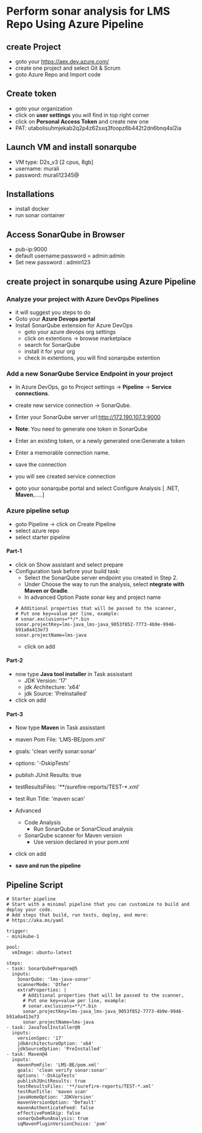 # Perform sonar analysis  for LMS Repo Using Azure Pipeline
## create Project
- goto your https://aex.dev.azure.com/
- create one project and select Git & Scrum
- goto Azure Repo and Import code

## Create token 

- goto your organization 
- click on **user settings** you will find in top right corner
- click on **Personal Access Token** and create new one
- PAT: utabolisuhmjekab2q2p4z62sxq3foopz6b442t2dn6bnq4sl2ia


## Launch VM and install sonarqube

- VM type: D2s_v3 [2 cpus, 8gb]
- username: murali
- password: murali12345@

## Installations
- install docker
- run sonar container
## Access SonarQube in Browser

- pub-ip:9000
- default username:password = admin:admin
- Set new password : admin123

## create project in sonarqube using Azure Pipeline

### Analyze your project with Azure DevOps Pipelines
- it will suggest you steps to do
- Goto your **Azure Devops portal**
- Install SonarQube extension for Azure DevOps
  - goto your azure devops org settings 
  - click on extentions -> browse marketplace
  - search for SonarQube
  - install it for your org
  - check in extentions, you will find sonarqube extention

### Add a new SonarQube Service Endpoint in your project
- In Azure DevOps, go to Project settings -> **Pipeline** -> **Service connections**.
- create new service connection -> SonarQube.
- Enter your SonarQube server url:http://172.190.107.3:9000

- **Note**: You need to generate one token in SonarQube
- Enter an existing token, or a newly generated one:Generate a token
- Enter a memorable connection name.
- save the connection
- you will see created service connection

- goto your sonarqube portal and select Configure Analysis [ .NET, **Maven**,.....]


### Azure pipeline setup

- goto Pipeline -> click on Create Pipeline
- select azure repo
- select starter pipeline

#### Part-1

- click on Show assistant and select prepare 
- Configuration task before your build task:
  - Select the SonarQube server endpoint you created in Step 2.
  - Under Choose the way to run the analysis, select **ntegrate with Maven or Gradle**.
  - In advanced Option Paste sonar key and project name
  ```
  # Additional properties that will be passed to the scanner,
  # Put one key=value per line, example:
  # sonar.exclusions=**/*.bin
  sonar.projectKey=lms-java_lms-java_9053f852-7773-4b9e-9946-b91a0a413e73
  sonar.projectName=lms-java
  ```
  - click on add

#### Part-2

- now type **Java tool installer** in Task assisstant
  - JDK Version: '17'
  - jdk Architecture: 'x64'
  - jdk Source: 'PreInstalled'
- click on add    

#### Part-3

- Now type **Maven** in Task assisstant
- maven Pom File: 'LMS-BE/pom.xml'
- goals: 'clean verify sonar:sonar'
- options: '-DskipTests'
- publish JUnit Results: true
- testResultsFiles: '**/surefire-reports/TEST-*.xml'
- test Run Title: 'maven scan'
- Advanced
  - Code Analysis
    - Run SonarQube or SonarCloud analysis
  - SonarQube scanner for Maven version
    - Use version declared in your pom.xml
- click on add  

- **save and run the pipeline**


## Pipeline Script
```
# Starter pipeline
# Start with a minimal pipeline that you can customize to build and deploy your code.
# Add steps that build, run tests, deploy, and more:
# https://aka.ms/yaml

trigger:
- minikube-1

pool:
  vmImage: ubuntu-latest

steps:
- task: SonarQubePrepare@5
  inputs:
    SonarQube: 'lms-java-sonar'
    scannerMode: 'Other'
    extraProperties: |
      # Additional properties that will be passed to the scanner,
      # Put one key=value per line, example:
      # sonar.exclusions=**/*.bin
      sonar.projectKey=lms-java_lms-java_9053f852-7773-4b9e-9946-b91a0a413e73
      sonar.projectName=lms-java
- task: JavaToolInstaller@0
  inputs:
    versionSpec: '17'
    jdkArchitectureOption: 'x64'
    jdkSourceOption: 'PreInstalled'
- task: Maven@4
  inputs:
    mavenPomFile: 'LMS-BE/pom.xml'
    goals: 'clean verify sonar:sonar'
    options: '-DskipTests'
    publishJUnitResults: true
    testResultsFiles: '**/surefire-reports/TEST-*.xml'
    testRunTitle: 'maven scan'
    javaHomeOption: 'JDKVersion'
    mavenVersionOption: 'Default'
    mavenAuthenticateFeed: false
    effectivePomSkip: false
    sonarQubeRunAnalysis: true
    sqMavenPluginVersionChoice: 'pom'
```

